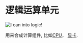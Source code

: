 # 逻辑运算单元

![I can into logic!](oredict:oc:materialALU)

用来合成计算组件, 比如[CPU](cpu1.md)， [显卡](graphicsCard1.md).

